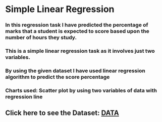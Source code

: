 # Simple Linear Regression
### In this regression task I have predicted the percentage of marks that a student is expected to score based upon the number of hours they study. 
### This is a simple linear regression task as it involves just two variables.

### By using the given dataset I have used linear regression algorithm to predict the score percentage

### Charts used: Scatter plot by using two variables of data with regression line

## Click here to see the Dataset: [DATA](https://raw.githubusercontent.com/sumeet-sonkusare/The-Sparks-Foundation-GRIP-Task-1/main/student_scores.csv)
